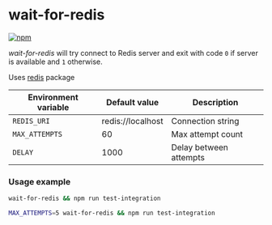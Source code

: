 # wait-for-redis

[![npm](https://img.shields.io/npm/v/@swarthy/wait-for-redis.svg)](https://www.npmjs.com/package/@swarthy/wait-for-redis)

*wait-for-redis* will try connect to Redis server and exit with code ```0``` if server is available and ```1``` otherwise.

Uses [redis](https://www.npmjs.com/package/redis) package

| Environment variable | Default value     | Description              |
| -------------------- | ----------------- | ------------------------ |
| ```REDIS_URI```      | redis://localhost | Connection string        |
| ```MAX_ATTEMPTS```   | 60                | Max attempt count        |
| ```DELAY```          | 1000              | Delay between attempts   |

### Usage example

```bash
wait-for-redis && npm run test-integration

MAX_ATTEMPTS=5 wait-for-redis && npm run test-integration
```
